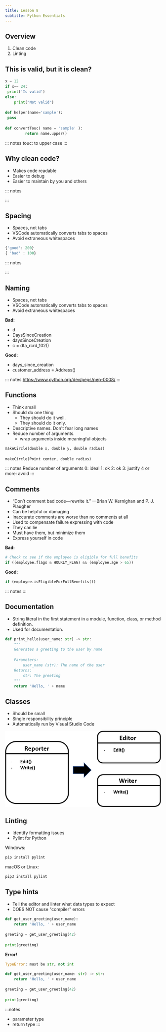 ```yaml
---
title: Lesson 8
subtitle: Python Essentials
---
```


## Overview

1. Clean code
1. Linting

## This is valid, but it is clean?

```python
x = 12
if x== 24:
 print('Is valid')
else:
    print("Not valid")

def helper(name='sample'):
 pass

def convertTouc( name = 'sample' ):
         return name.upper()
```

::: notes
touc: to upper case
:::

## Why clean code?

- Makes code readable
- Easier to debug
- Easier to maintain by you and others

::: notes

:::

## Spacing

- Spaces, not tabs
- VSCode automatically converts tabs to spaces
- Avoid extraneous whitespaces

```python
{'good': 200}
{ 'bad' : 100}
```

::: notes

:::

## Naming

- Spaces, not tabs
- VSCode automatically converts tabs to spaces
- Avoid extraneous whitespaces

**Bad:**
- d
- DaysSinceCreation
- daysSinceCreation
- c = dta_rcrd_102()

**Good:**
- days_since_creation
- customer_address = Address()


::: notes
https://www.python.org/dev/peps/pep-0008/
:::

## Functions

- Think small
- Should do one thing
    - They should do it well.
    - They should do it only.
- Descriptive names. Don't fear long names
- Reduce number of arguments.
    - wrap arguments inside meaningful objects

```python
makeCircle(double x, double y, double radius)

makeCircle(Point center, double radius)
```

::: notes
Reduce number of arguments
0: ideal
1: ok
2: ok
3: justify
4 or more: avoid
:::

## Comments

- “Don’t comment bad code—rewrite it.” —Brian W. Kernighan and P. J. Plaugher
- Can be helpful or damaging
- Inaccurate comments are worse than no comments at all
- Used to compensate failure expressing with code
- They can lie
- Must have them, but minimize them
- Express yourself in code

**Bad:**
```python
# Check to see if the employee is eligible for full benefits
if ((employee.flags & HOURLY_FLAG) && (employee.age > 65))
```

**Good:**
```python
if (employee.isEligibleForFullBenefits())
```

::: notes
:::

## Documentation

- String literal in the first statement in a module, function, class, or method definition.
- Used for documentation.

```python
def print_hello(user_name: str) -> str:
    """
    Generates a greeting to the user by name

	Parameters:
		user_name (str): The name of the user
	Returns:
		str: The greeting
	"""
	return 'Hello, ' + name
```

## Classes

- Should be small
- Single responsibility principle
- Automatically run by Visual Studio Code

![image](../media/single_responsibility_principle.png)

## Linting

- Identify formatting issues
- Pylint for Python

Windows:
```bash
pip install pylint
```

macOS or Linux:
```bash
pip3 install pylint
```

## Type hints

- Tell the editor and linter what data types to expect
- DOES NOT cause "compiler" errors

```python
def get_user_greeting(user_name):
    return 'Hello, ' + user_name

greeting = get_user_greeting(42)

print(greeting)
```
**Error!**
```python
TypeError: must be str, not int 
```

```python
def get_user_greeting(user_name: str) -> str:
    return 'Hello, ' + user_name

greeting = get_user_greeting(42)

print(greeting)
```
:::notes
- parameter type
- return type
:::

